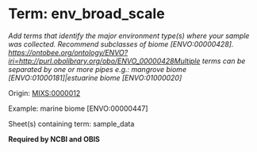 # Term: env_broad_scale

*Add terms that identify the major environment type(s) where your sample was collected. Recommend subclasses of biome [ENVO:00000428]. 
https://ontobee.org/ontology/ENVO?iri=http://purl.obolibrary.org/obo/ENVO_00000428Multiple terms can be separated by one or more pipes e.g.:  mangrove biome [ENVO:01000181]|estuarine biome [ENVO:01000020]*

Origin: [MIXS:0000012](https://w3id.org/mixs/0000012)

Example: marine biome [ENVO:00000447]

Sheet(s) containing term: sample_data

**Required by NCBI and OBIS**
